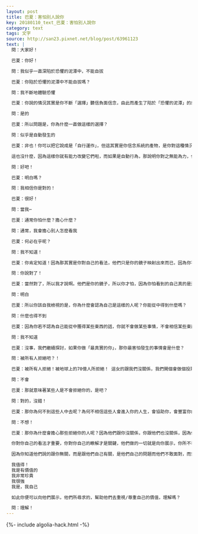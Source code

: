 ```yaml
---
layout: post
title: 巴夏：害怕別人說你
key: 20180110_text_巴夏：害怕別人說你
category: text
tags: 文字
source: http://san23.pixnet.net/blog/post/63961123
text: |
  問：大家好！

  巴夏：你好！

  問：我似乎一直深陷於恐懼的泥潭中，不能自拔

  巴夏：你陷於恐懼的泥潭中不能自拔嗎？

  問：我不斷地體驗恐懼

  巴夏：你說的情況其實是你不斷「選擇」聽信負面信念，由此而產生了陷於「恐懼的泥潭」的感覺

  問：是的

  巴夏：所以問題是，你為什麼一直做這樣的選擇？

  問：似乎是自動發生的

  巴夏：非也！你可以把它說成是「自行運作」，但這其實是你信念系統的產物，是你對這種情況的看法導致的（你與這情況的關係），所以，你為何會這麼看，讓你感覺它是自行運作的？而不是清楚地知道，選擇權完全在你掌控之中呢？你需要做的全部就是對自己誠實，承擔起責任，並承認自己選擇相信一些負面信念

  這也沒什麼，因為這樣你就有能力改變它們啦，而如果是自動行為，那說明你對之無能為力，你不能改變它，說明你沒有控制權，所以別買負面信念系統的賬，認為是自動行為，因為它看起來可能是自動的，但是其實是你讓它變成這樣子的，所以你就不會去深究了（負面信念的狡猾）

  問：好吧！

  巴夏：明白嗎？

  問：我相信你是對的！

  巴夏：很好！

  問：當我⋯

  巴夏：通常你怕什麼？擔心什麼？

  問：通常，我會擔心別人怎麼看我

  巴夏：何必在乎呢？

  問：我不知道！

  巴夏：你肯定知道！因為那其實是你對自己的看法，他們只是你的鏡子映射出來而已，因為你不相信你自己

  問：你說對了！

  巴夏：當然對了，所以我才說啊。他們是你的鏡子，所以你才怕，因為你怕看到的自己真的是這樣的人，但如果你不再認為自己是這樣的人：我沒用，我不配、我做不到、我能力不夠⋯等等，你們地球人的自貶說法，你若不再聽信，那不論別人怎麼說，你都不會介意，因為你知道他們說的都不是真的，明白嗎？

  問：明白

  巴夏：所以你該自我檢視的是，你為什麼會認為自己是這樣的人呢？你能從中得到什麼嗎？

  問：什麼也得不到

  巴夏：因為你若不認為自己能從中獲得某些東西的話，你就不會做某些事情，不會相信某些東西，所以，你認為自己不夠好，這對你有什麼好處嗎？是不是說，你就可以不用去努力了呢？

  問：我不知道

  巴夏：沒事，我們繼續探討，如果你做「最真實的你」，那你最害怕發生的事情會是什麼？

  問：被所有人拒絕吧？！

  巴夏：被所有人拒絕！被地球上的70億人所拒絕！ 這女的跟我們沒關係，我們開個會做個投票，我們該把祂驅逐出地球，還有其他一些星球也不能讓她待著，你認為會發生這種情況嗎？地球上的每個人都會拒絕你？

  問：不會

  巴夏：那就意味著某些人是不會拒絕你的，是吧？

  問：對的，沒錯！

  巴夏：那你為何不到這些人中去呢？為何不相信這些人會進入你的人生，會協助你，會豐富你的生活呢？而對於那些不會這麼做的人，你也不想跟他們有什麼關係，對吧？

  問：不想！

  巴夏：那你為什麼會擔心那些拒絕你的人呢？因為他們跟你沒關係，你跟他們也沒關係，因為你知道自己的價值，你知道自己的才華，你知道自己有能力，你知道自己跟源頭/神的連接，而他們不知道，他們不知道你的生活，他們不知道你的真實情況，他們對你一無所知，那他們的意見就無關緊要，明白嗎？

  你對你自己的看法才重要，你對你自己的瞭解才是關鍵，他們做的一切就是向你展示，你所不看重自己的地方，不珍惜自己的地方，而一旦你愛自己，那些人要是貶低你，就會像是在龍捲風裡大喊大叫，對你毫無影響，因為你知道他們是在胡說八道，你的真理之風會把他們的屁話吹到九霄雲外

  因為你知道他們說的跟你無關，而是跟他們自己有關，是他們自己的問題而他們不敢面對，而當你回歸，展示出你的慈悲/同理心，你清楚地知道，他們目前深陷於自我貶低，自我懷疑的泥潭中，因為你是過來人，你能理解，你知道會是什麼情況，你也看得明白，如今，你可以帶著慈悲安撫他們：是的，我明白，我也是這麼過來的，但是，你知道我發現了什麼嗎？

  我值得！
  我是有價值的
  我非常珍貴
  我很強
  我是，我自己

  如此你便可以向他們展示，他們所尋求的，幫助他們去重視/尊重自己的價值，理解嗎？

  問：理解！
---
```


{%- include algolia-hack.html -%}
